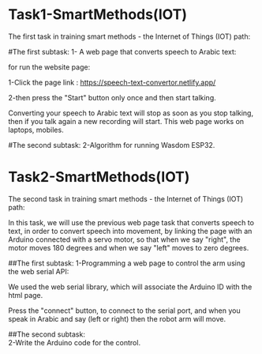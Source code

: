 # Task1-SmartMethods(IOT)
The first task in training smart methods - the Internet of Things (IOT) path:

#The first subtask:
1- A web page that converts speech to Arabic text:

for run the website page:

1-Click the page link : 
https://speech-text-convertor.netlify.app/

2-then press the "Start" button only once and then start talking.

Converting your speech to Arabic text will stop as soon as you stop talking, then if you talk again a new recording will start.
This web page works on laptops, mobiles.

 
#The second subtask:
2-Algorithm for running Wasdom ESP32.


# Task2-SmartMethods(IOT)
 The second task in training smart methods - the Internet of Things (IOT) path:

 In this task, we will use the previous web page task that converts speech to text, in order to convert speech into movement, by linking the page with an Arduino      connected with a servo motor, so that when we say "right", the motor moves 180 degrees and when we say "left" moves to zero degrees.

##The first subtask:
1-Programming a web page to control the arm using the web serial API:

  We used the web serial library, which will associate the Arduino ID with the html page.

  Press the "connect" button, to connect to the serial port, and when you speak in Arabic and say (left or right) then the robot arm will move.
  
##The second subtask:  
2-Write the Arduino code for the control.
